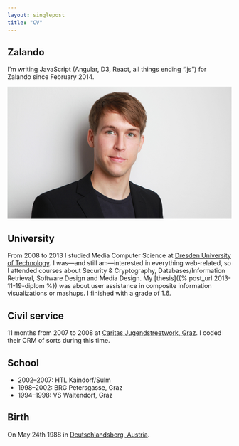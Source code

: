 ```yaml
---
layout: singlepost
title: "CV"
---
```


## Zalando

I’m writing JavaScript (Angular, D3, React, all things ending “.js”) for Zalando since February 2014.

![Itsa me.]( /dist/img/self.jpg )

## University

From 2008 to 2013 I studied Media Computer Science at [Dresden University of Technology](http://tu-dresden.de/en). I was—and still am—interested in everything web-related, so I attended courses about Security & Cryptography, Databases/Information Retrieval, Software Design and Media Design. My [thesis]({% post_url 2013-11-19-diplom %}) was about user assistance in composite information visualizations or mashups. I finished with a grade of 1.6.
		
## Civil service

11 months from 2007 to 2008 at [Caritas Jugendstreetwork, Graz](http://jugendstreetwork.caritas-steiermark.at/). I coded their CRM of sorts during this time.

## School

* 2002–2007: HTL Kaindorf/Sulm
* 1998–2002: BRG Petersgasse, Graz
* 1994–1998: VS Waltendorf, Graz
		
## Birth

On May 24th 1988 in [Deutschlandsberg, Austria](https://www.google.de/maps/@46.8119301,15.2308415,16z).
